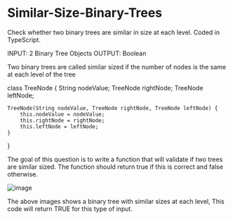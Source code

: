 # Similar-Size-Binary-Trees
Check whether two binary trees are similar in size at each level.
Coded in TypeScript.

INPUT: 2 Binary Tree Objects
OUTPUT: Boolean

Two binary trees are called similar sized if the number of nodes is the same at each level of the tree

class TreeNode {
    String nodeValue;
    TreeNode rightNode;
    TreeNode leftNode;

    TreeNode(String nodeValue, TreeNode rightNode, TreeNode leftNode) {
        this.nodeValue = nodeValue;
        this.rightNode = rightNode;
        this.leftNode = leftNode;
    }
}

The goal of this question is to write a function that will validate if two trees are similar sized.
The function should return true if this is correct and false otherwise.

![image](https://user-images.githubusercontent.com/29755487/154828187-03762a74-c0f8-4b15-95fe-0e125959f9e9.png)
 
The above images shows a binary tree with similar sizes at each level,
This code will return TRUE for this type of input.


